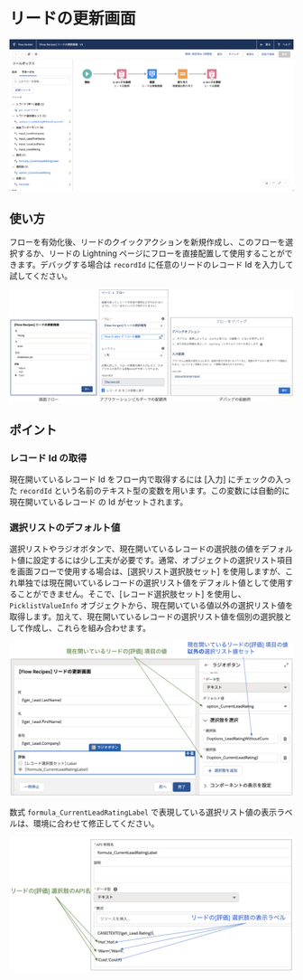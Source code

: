 # リードの更新画面

![](screenshot.png)

## 使い方
フローを有効化後、リードのクイックアクションを新規作成し、このフローを選択するか、リードの Lightning ページにフローを直接配置して使用することができます。デバッグする場合は `recordId` に任意のリードのレコード Id を入力して試してください。

![](how_to_use.png)

## ポイント
### レコード Id の取得
現在開いているレコード Id をフロー内で取得するには [入力] にチェックの入った `recordId` という名前のテキスト型の変数を用います。この変数には自動的に現在開いているレコード の Id がセットされます。

### 選択リストのデフォルト値
選択リストやラジオボタンで、現在開いているレコードの選択肢の値をデフォルト値に設定するには少し工夫が必要です。通常、オブジェクトの選択リスト項目を画面フローで使用する場合は、[選択リスト選択肢セット] を使用しますが、これ単独では現在開いているレコードの選択リスト値をデフォルト値として使用することができません。そこで、[レコード選択肢セット] を使用し、`PicklistValueInfo` オブジェクトから、現在開いている値以外の選択リスト値を取得します。加えて、現在開いているレコードの選択リスト値を個別の選択肢として作成し、これらを組み合わせます。

![](options.png)

数式 `formula_CurrentLeadRatingLabel` で表現している選択リスト値の表示ラベルは、環境に合わせて修正してください。

![](formula.png)